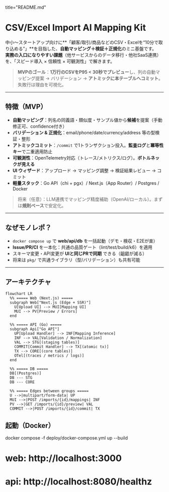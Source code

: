 title="README.md"
# CSV/Excel Import AI Mapping Kit

中小〜スタートアップ向けに**「顧客/取引/商品などのCSV・Excelを“10分で取り込める”」**を目指した、**自動マッピング＋検証＋正規化**のミニ基盤です。  
**実務の入口になりやすい課題**（他サービスからのデータ移行・他社SaaS連携）を、「スピード導入 × 信頼性 × 可観測性」で解きます。

> **MVPのゴール**：**1万行のCSVをP95 < 30秒でプレビュー**し、列の自動マッピング提案 → バリデーション → **アトミックに本テーブルへコミット**。失敗行は理由を可視化。

---

## 特徴（MVP）
- **自動マッピング**：列名の同義語・類似度・サンプル値から**候補**を提案（手動修正可、confidence付き）
- **バリデーション & 正規化**：email/phone/date/currency/address 等の型検証・整形
- **アトミックコミット**：`/commit` で1トランザクション投入。**監査ログ**と**冪等性キー**で二重適用防止
- **可観測性**：OpenTelemetry対応（トレース/メトリクス/ログ）。**ボトルネックが見える**
- **UI ウィザード**：アップロード → マッピング調整 → 検証結果レビュー → コミット
- **軽量スタック**：Go API（chi + pgx）/ Next.js（App Router）/ Postgres / Docker

> 将来（任意）：LLM連携でマッピング精度補助（OpenAI/ローカル）。まずは**規則ベース**で安定化。

---

## なぜモノレポ？
- `docker compose up` で **web/api/db** を一括起動（デモ・検収・E2Eが楽）
- **Issue/PR/CI** を一本化：共通の品質ゲート（lint/test/build/k6）を適用
- スキーマ変更・API変更が **UIと同じPRで同期** できる（齟齬が減る）
- 将来は `pkg/` で共通ライブラリ（型/バリデーション）も共有可能

---

## アーキテクチャ

```mermaid
flowchart LR
  %% ===== Web (Next.js) =====
  subgraph Web["Next.js (Edge + SSR)"]
    U[Upload UI] --> MUI[Mapping UI]
    MUI --> PV[Preview / Errors]
  end

  %% ===== API (Go) =====
  subgraph Api["Go API"]
    UP[Upload Handler] --> INF[Mapping Inference]
    INF --> VAL[Validation / Normalization]
    VAL --> STG[(staging tables)]
    COMMIT[Commit Handler] --> TX[(atomic tx)]
    TX --> CORE[(core tables)]
    OTel[(traces / metrics / logs)]
  end

  %% ===== DB =====
  DB[(Postgres)]
  DB --- STG
  DB --- CORE

  %% ===== Edges between groups =====
  U -->|multipart/form-data| UP
  MUI -->|POST /imports/{id}/mappings| INF
  PV -->|GET /imports/{id}/preview| VAL
  COMMIT -->|POST /imports/{id}/commit| TX
```
## 起動（Docker）

docker compose -f deploy/docker-compose.yml up --build
# web: http://localhost:3000
# api: http://localhost:8080/healthz
